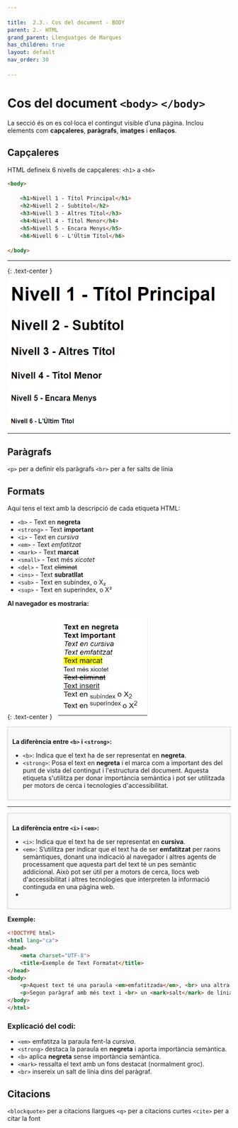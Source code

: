 ```yaml
---

title:  2.3.- Cos del document - BODY
parent: 2.- HTML
grand_parent: Llenguatges de Marques
has_children: true
layout: default
nav_order: 30

---
```


# Cos del document `<body>` `</body>` 

La secció <body> és on es col·loca el contingut visible d’una pàgina. Inclou elements com **capçaleres**, **paràgrafs**, **imatges** i **enllaços**.

## Capçaleres

HTML defineix 6 nivells de capçaleres: `<h1>` a `<h6>`

```html
<body>

    <h1>Nivell 1 - Títol Principal</h1>
    <h2>Nivell 2 - Subtítol</h2>
    <h3>Nivell 3 - Altres Títol</h3>
    <h4>Nivell 4 - Títol Menor</h4>
    <h5>Nivell 5 - Encara Menys</h5>
    <h6>Nivell 6 - L'Últim Títol</h6> 

</body>
```
---
{: .text-center }
![alt text](imatges/h1-h6.png)

---

## Paràgrafs

`<p>` per a definir els paràgrafs 
`<br>` per a fer salts de línia 

## Formats

Aquí tens el text amb la descripció de cada etiqueta HTML:

- `<b>` - Text en **negreta**
- `<strong>` - Text **important**
- `<i>` - Text en *cursiva*
- `<em>` - Text *emfatitzat*
- `<mark>` - Text **marcat**
- `<small>` - Text més *xicotet*
- `<del>` - Text ~~eliminat~~
- `<ins>` - Text **subratllat**
- `<sub>` - Text en subíndex,  o X₂
- `<sup>` - Text en superíndex, o X²

   
    
**Al navegador es mostraria:**


{: .text-center }
![alt text](imatges/formats.png)



<div style="border:1px solid #ccc; padding: 10px; background-color: #f9f9f9;">

**La diferència entre `<b>` i `<strong>`:**
- `<b>`: Indica que el text ha de ser representat en **negreta**.
- `<strong>`: Posa el text en **negreta** i el marca com a important des del punt de vista del contingut i l'estructura del document. 
Aquesta etiqueta s'utilitza per donar importància semàntica i pot ser utilitzada per motors de cerca i tecnologies d'accessibilitat.
</div>

--- 

<div style="border:1px solid #ccc; padding: 10px; background-color: #f9f9f9;">

**La diferència entre `<i>` i `<em>`:**
- `<i>`: Indica que el text ha de ser representat en **cursiva**.
- `<em>`: S’utilitza per indicar que el text ha de ser **emfatitzat** per raons semàntiques, donant una indicació al navegador i altres agents de processament que aquesta part del text té un pes semàntic addicional. Això pot ser útil per a motors de cerca, llocs web d'accessibilitat i altres tecnologies que interpreten la informació continguda en una pàgina web.
- 
</div>


**Exemple:**


```html
<!DOCTYPE html>
<html lang="ca">
<head>
    <meta charset="UTF-8">
    <title>Exemple de Text Formatat</title>
</head>
<body>
    <p>Aquest text té una paraula <em>emfatitzada</em>, <br> una altra <strong>destacada</strong>, i una <b>en negreta</b>.</p>
    <p>Segon paràgraf amb més text i <br> un <mark>salt</mark> de línia.</p>
</body>
</html>
```

### Explicació del codi:
- `<em>` emfatitza la paraula fent-la *cursiva*.
- `<strong>` destaca la paraula en **negreta** i aporta importància semàntica.
- `<b>` aplica **negreta** sense importància semàntica.
- `<mark>` ressalta el text amb un fons destacat (normalment groc).
- `<br>` insereix un salt de línia dins del paràgraf. 


## Citacions

`<blockquote>` per a citacions llargues
`<q>` per a citacions curtes
`<cite>` per a citar la font

```html